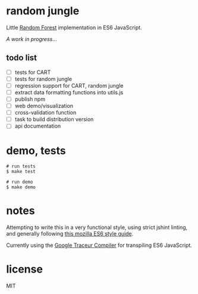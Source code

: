 # random jungle

Little [Random Forest](https://en.wikipedia.org/wiki/Random_forest) implementation in ES6 JavaScript.

*A work in progress...*

## todo list

* [ ] tests for CART
* [ ] tests for random jungle
* [ ] regression support for CART, random jungle
* [ ] extract data formatting functions into utils.js
* [ ] publish npm
* [ ] web demo/visualization
* [ ] cross-validation function
* [ ] task to build distribution version
* [ ] api documentation

# demo, tests

```
# run tests
$ make test

# run demo
$ make demo
```

# notes

Attempting to write this in a very functional style, using strict jshint linting, and generally following [this mozilla ES6 style guide](https://github.com/mozilla/addon-sdk/wiki/Coding-style-guide).

Currently using the [Google Traceur Compiler](https://github.com/google/traceur-compiler) for transpiling ES6 JavaScript.

# license

MIT

